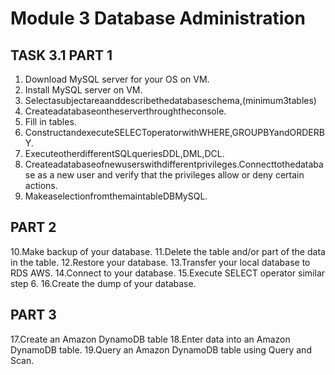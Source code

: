 # Module 3 Database Administration

## TASK 3.1 PART 1

1. Download MySQL server for your OS on VM.
2. Install MySQL server on VM.
3. Selectasubjectareaanddescribethedatabaseschema,(minimum3tables)
4. Createadatabaseontheserverthroughtheconsole.
5. Fill in tables.
6. ConstructandexecuteSELECToperatorwithWHERE,GROUPBYandORDERBY.
7. ExecuteotherdifferentSQLqueriesDDL,DML,DCL.
8. Createadatabaseofnewuserswithdifferentprivileges.Connecttothedatabase
as a new user and verify that the privileges allow or deny certain actions.
9. MakeaselectionfromthemaintableDBMySQL.

## PART 2

10.Make backup of your database.
11.Delete the table and/or part of the data in the table. 12.Restore your database.
13.Transfer your local database to RDS AWS. 14.Connect to your database.
15.Execute SELECT operator similar step 6.
16.Create the dump of your database.

## PART 3

17.Create an Amazon DynamoDB table
18.Enter data into an Amazon DynamoDB table.
19.Query an Amazon DynamoDB table using Query and Scan.
